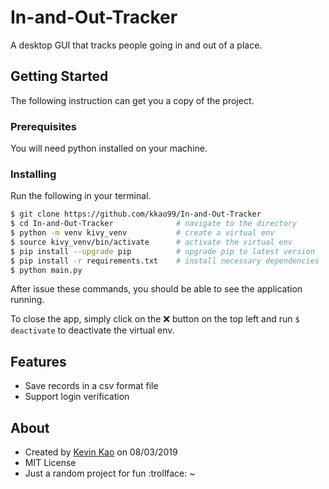# In-and-Out-Tracker
A desktop GUI that tracks people going in and out of a place.


## Getting Started
The following instruction can get you a copy of the project.

### Prerequisites
You will need python installed on your machine.

### Installing
Run the following in your terminal.

```bash
$ git clone https://github.com/kkao99/In-and-Out-Tracker
$ cd In-and-Out-Tracker              # navigate to the directory
$ python -m venv kivy_venv           # create a virtual env
$ source kivy_venv/bin/activate      # activate the virtual env
$ pip install --upgrade pip          # upgrade pip to latest version
$ pip install -r requirements.txt    # install necessary dependencies
$ python main.py
```
After issue these commands, you should be able to see the application running.

To close the app, simply click on the :x: button on the top left and run `$ deactivate` to deactivate the virtual env.

## Features
* Save records in a csv format file
* Support login verification

## About
* Created by [Kevin Kao](https://github.com/kkao99) on 08/03/2019
* MIT License
* Just a random project for fun :trollface: ~
